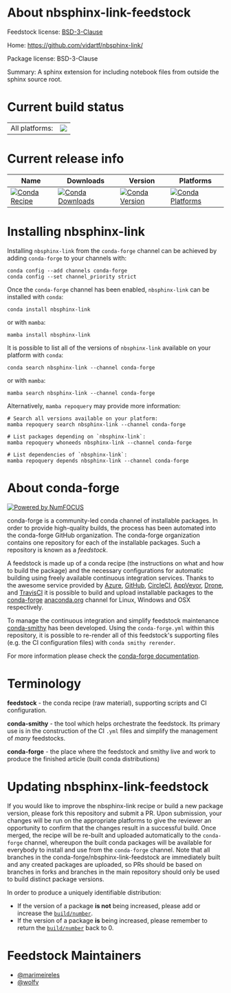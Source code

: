 About nbsphinx-link-feedstock
=============================

Feedstock license: [BSD-3-Clause](https://github.com/conda-forge/nbsphinx-link-feedstock/blob/main/LICENSE.txt)

Home: https://github.com/vidartf/nbsphinx-link/

Package license: BSD-3-Clause

Summary: A sphinx extension for including notebook files from outside the sphinx source root.

Current build status
====================


<table><tr><td>All platforms:</td>
    <td>
      <a href="https://dev.azure.com/conda-forge/feedstock-builds/_build/latest?definitionId=10842&branchName=main">
        <img src="https://dev.azure.com/conda-forge/feedstock-builds/_apis/build/status/nbsphinx-link-feedstock?branchName=main">
      </a>
    </td>
  </tr>
</table>

Current release info
====================

| Name | Downloads | Version | Platforms |
| --- | --- | --- | --- |
| [![Conda Recipe](https://img.shields.io/badge/recipe-nbsphinx--link-green.svg)](https://anaconda.org/conda-forge/nbsphinx-link) | [![Conda Downloads](https://img.shields.io/conda/dn/conda-forge/nbsphinx-link.svg)](https://anaconda.org/conda-forge/nbsphinx-link) | [![Conda Version](https://img.shields.io/conda/vn/conda-forge/nbsphinx-link.svg)](https://anaconda.org/conda-forge/nbsphinx-link) | [![Conda Platforms](https://img.shields.io/conda/pn/conda-forge/nbsphinx-link.svg)](https://anaconda.org/conda-forge/nbsphinx-link) |

Installing nbsphinx-link
========================

Installing `nbsphinx-link` from the `conda-forge` channel can be achieved by adding `conda-forge` to your channels with:

```
conda config --add channels conda-forge
conda config --set channel_priority strict
```

Once the `conda-forge` channel has been enabled, `nbsphinx-link` can be installed with `conda`:

```
conda install nbsphinx-link
```

or with `mamba`:

```
mamba install nbsphinx-link
```

It is possible to list all of the versions of `nbsphinx-link` available on your platform with `conda`:

```
conda search nbsphinx-link --channel conda-forge
```

or with `mamba`:

```
mamba search nbsphinx-link --channel conda-forge
```

Alternatively, `mamba repoquery` may provide more information:

```
# Search all versions available on your platform:
mamba repoquery search nbsphinx-link --channel conda-forge

# List packages depending on `nbsphinx-link`:
mamba repoquery whoneeds nbsphinx-link --channel conda-forge

# List dependencies of `nbsphinx-link`:
mamba repoquery depends nbsphinx-link --channel conda-forge
```


About conda-forge
=================

[![Powered by
NumFOCUS](https://img.shields.io/badge/powered%20by-NumFOCUS-orange.svg?style=flat&colorA=E1523D&colorB=007D8A)](https://numfocus.org)

conda-forge is a community-led conda channel of installable packages.
In order to provide high-quality builds, the process has been automated into the
conda-forge GitHub organization. The conda-forge organization contains one repository
for each of the installable packages. Such a repository is known as a *feedstock*.

A feedstock is made up of a conda recipe (the instructions on what and how to build
the package) and the necessary configurations for automatic building using freely
available continuous integration services. Thanks to the awesome service provided by
[Azure](https://azure.microsoft.com/en-us/services/devops/), [GitHub](https://github.com/),
[CircleCI](https://circleci.com/), [AppVeyor](https://www.appveyor.com/),
[Drone](https://cloud.drone.io/welcome), and [TravisCI](https://travis-ci.com/)
it is possible to build and upload installable packages to the
[conda-forge](https://anaconda.org/conda-forge) [anaconda.org](https://anaconda.org/)
channel for Linux, Windows and OSX respectively.

To manage the continuous integration and simplify feedstock maintenance
[conda-smithy](https://github.com/conda-forge/conda-smithy) has been developed.
Using the ``conda-forge.yml`` within this repository, it is possible to re-render all of
this feedstock's supporting files (e.g. the CI configuration files) with ``conda smithy rerender``.

For more information please check the [conda-forge documentation](https://conda-forge.org/docs/).

Terminology
===========

**feedstock** - the conda recipe (raw material), supporting scripts and CI configuration.

**conda-smithy** - the tool which helps orchestrate the feedstock.
                   Its primary use is in the construction of the CI ``.yml`` files
                   and simplify the management of *many* feedstocks.

**conda-forge** - the place where the feedstock and smithy live and work to
                  produce the finished article (built conda distributions)


Updating nbsphinx-link-feedstock
================================

If you would like to improve the nbsphinx-link recipe or build a new
package version, please fork this repository and submit a PR. Upon submission,
your changes will be run on the appropriate platforms to give the reviewer an
opportunity to confirm that the changes result in a successful build. Once
merged, the recipe will be re-built and uploaded automatically to the
`conda-forge` channel, whereupon the built conda packages will be available for
everybody to install and use from the `conda-forge` channel.
Note that all branches in the conda-forge/nbsphinx-link-feedstock are
immediately built and any created packages are uploaded, so PRs should be based
on branches in forks and branches in the main repository should only be used to
build distinct package versions.

In order to produce a uniquely identifiable distribution:
 * If the version of a package **is not** being increased, please add or increase
   the [``build/number``](https://docs.conda.io/projects/conda-build/en/latest/resources/define-metadata.html#build-number-and-string).
 * If the version of a package **is** being increased, please remember to return
   the [``build/number``](https://docs.conda.io/projects/conda-build/en/latest/resources/define-metadata.html#build-number-and-string)
   back to 0.

Feedstock Maintainers
=====================

* [@marimeireles](https://github.com/marimeireles/)
* [@wolfv](https://github.com/wolfv/)

